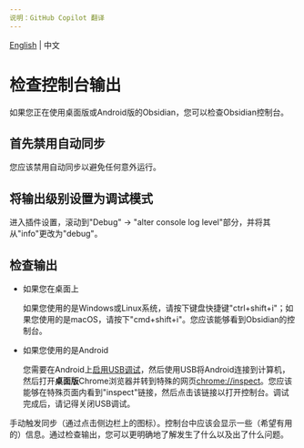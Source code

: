 ```yaml
---
说明：GitHub Copilot 翻译
---
```

[English](/docs/how_to_debug/check_console_output.md)  | 中文

# 检查控制台输出

如果您正在使用桌面版或Android版的Obsidian，您可以检查Obsidian控制台。

## 首先禁用自动同步

您应该禁用自动同步以避免任何意外运行。

## 将输出级别设置为调试模式

进入插件设置，滚动到"Debug" -> "alter console log level"部分，并将其从"info"更改为"debug"。

## 检查输出

- 如果您在桌面上

  如果您使用的是Windows或Linux系统，请按下键盘快捷键"ctrl+shift+i"；如果您使用的是macOS，请按下"cmd+shift+i"。您应该能够看到Obsidian的控制台。

- 如果您使用的是Android

  您需要在Android上[启用USB调试](https://developer.android.com/studio/debug/dev-options#enable)，然后使用USB将Android连接到计算机，然后打开**桌面版**Chrome浏览器并转到特殊的网页<chrome://inspect>。您应该能够在特殊页面内看到"inspect"链接，然后点击该链接以打开控制台。调试完成后，请记得关闭USB调试。

手动触发同步（通过点击侧边栏上的图标）。控制台中应该会显示一些（希望有用的）信息。通过检查输出，您可以更明确地了解发生了什么以及出了什么问题。
